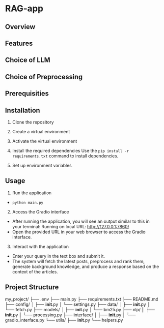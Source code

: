 # RAG-app

## Overview


## Features


## Choice of LLM


## Choice of Preprocessing


## Prerequisities


## Installation
1. Clone the repository

2. Create a virtual environment

3. Activate the virtual environment

4. Install the required dependencies
Use the `pip install -r requirements.txt` command to install dependencies.

5. Set up environment variables

## Usage
1. Run the application
- `python main.py`

2. Access the Gradio interface
- After running the application, you will see an output similar to this in your terminal: Running on local URL:  http://127.0.0.1:7860/
- Open the provided URL in your web browser to access the Gradio interface.

3. Interact with the application
- Enter your query in the text box and submit it.
- The system will fetch the latest posts, preprocess and rank them, generate background knowledge, and produce a response based on the context of the articles.

## Project Structure
my_project/
├── .env
├── main.py
├── requirements.txt
├── README.md
├── config/
│   ├── __init__.py
│   └── settings.py
├── data/
│   ├── __init__.py
│   └── fetch.py
├── models/
│   ├── __init__.py
│   └── bm25.py
├── nlp/
│   ├── __init__.py
│   └── processing.py
├── interface/
│   ├── __init__.py
│   └── gradio_interface.py
└── utils/
    ├── __init__.py
    └── helpers.py